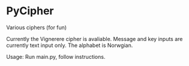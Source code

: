 # PyCipher
Various ciphers (for fun)

Currently the Vignerere cipher is avaliable. Message and key inputs are currently text input only. The alphabet is Norwgian.

Usage: 
Run main.py, follow instructions.


